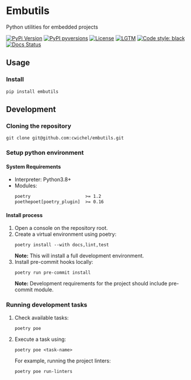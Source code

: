 # Embutils
Python utilities for embedded projects

[![PyPi Version](https://img.shields.io/pypi/v/embutils.svg?style=flat-square)](https://pypi.org/project/embutils/)
[![PyPI pyversions](https://img.shields.io/pypi/pyversions/embutils.svg?style=flat-square)](https://pypi.org/project/embutils/)
[![License](https://img.shields.io/:license-mit-blue.svg?style=flat-square)](https://badges.mit-license.org)
[![LGTM](https://img.shields.io/lgtm/grade/python/github/cwichel/embutils.svg?style=flat-square)](https://lgtm.com/projects/g/cwichel/embutils)
[![Code style: black](https://img.shields.io/badge/code%20style-black-000000.svg?style=flat-square)](https://github.com/psf/black)
[![Docs Status](https://readthedocs.org/projects/embutils/badge/?version=latest)](https://embutils.readthedocs.io/en/latest/?badge=latest)

## Usage
### Install
```shell
pip install embutils
```

## Development
### Cloning the repository
```shell
git clone git@github.com:cwichel/embutils.git
```

### Setup python environment
#### System Requirements
- Interpreter: Python3.8+
- Modules:
   ```requirements.txt
   poetry                     >= 1.2
   poethepoet[poetry_plugin]  >= 0.16
   ```

#### Install process
1. Open a console on the repository root.
2. Create a virtual environment using poetry:
   ```shell
   poetry install --with docs,lint,test
   ```
   **Note:** This will install a full development environment.
3. Install pre-commit hooks locally:
   ```shell
   poetry run pre-commit install
   ```
   **Note:** Development requirements for the project should include pre-commit module.

### Running development tasks
1. Check available tasks:
   ```shell
   poetry poe
   ```
2. Execute a task using:
   ```shell
   poetry poe <task-name>
   ```
   For example, running the project linters:
   ```shell
   poetry poe run-linters
   ```
